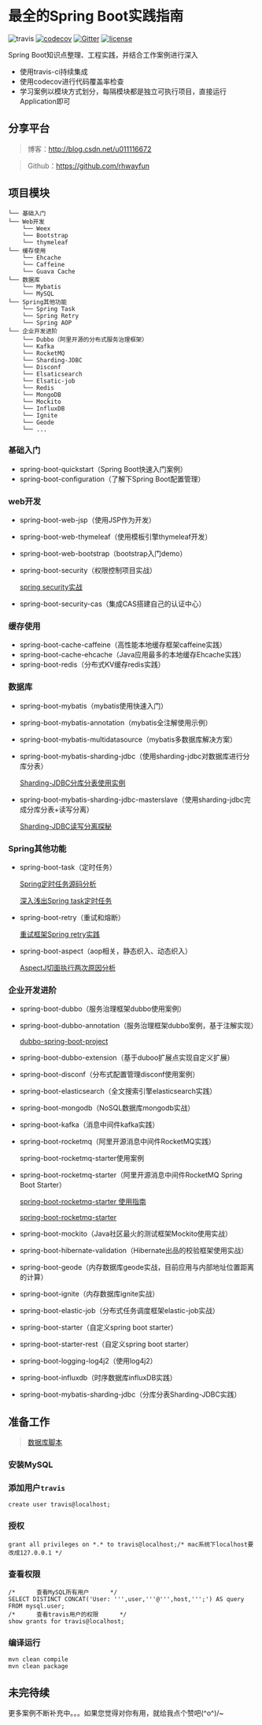 # 最全的Spring Boot实践指南
![travis](https://travis-ci.org/rhwayfun/spring-boot-learning-examples.svg?branch=develop)
[![codecov](https://codecov.io/gh/rhwayfun/spring-boot-learning-examples/branch/develop/graph/badge.svg)](https://codecov.io/gh/rhwayfun/spring-boot-learning-examples)
[![Gitter](https://img.shields.io/gitter/room/nwjs/nw.js.svg)](https://gitter.im/spring-boot-learning-examples/chat)
[![license](https://img.shields.io/badge/license-EPL%201.0-green.svg)](https://choosealicense.com/licenses/epl-1.0/)

Spring Boot知识点整理、工程实践，并结合工作案例进行深入

* 使用travis-ci持续集成
* 使用codecov进行代码覆盖率检查
* 学习案例以模块方式划分，每隔模块都是独立可执行项目，直接运行Application即可

## 分享平台

> 博客：http://blog.csdn.net/u011116672

> Github：https://github.com/rhwayfun

## 项目模块
```
└── 基础入门
└── Web开发
    └── Weex
    └── Bootstrap
    └── thymeleaf
└── 缓存使用
    └── Ehcache
    └── Caffeine
    └── Guava Cache
└── 数据库
    └── Mybatis
    └── MySQL
└── Spring其他功能
    └── Spring Task
    └── Spring Retry
    └── Spring AOP
└── 企业开发进阶
    └── Dubbo（阿里开源的分布式服务治理框架）
    └── Kafka
    └── RocketMQ
    └── Sharding-JDBC
    └── Disconf
    └── Elsaticsearch
    └── Elsatic-job
    └── Redis
    └── MongoDB
    └── Mockito
    └── InfluxDB
    └── Ignite
    └── Geode
    └── ...
```

### 基础入门

* spring-boot-quickstart（Spring Boot快速入门案例）
* spring-boot-configuration（了解下Spring Boot配置管理）

### web开发

* spring-boot-web-jsp（使用JSP作为开发）
* spring-boot-web-thymeleaf（使用模板引擎thymeleaf开发）
* spring-boot-web-bootstrap（bootstrap入门demo）
* spring-boot-security（权限控制项目实战）
    
    [spring security实战](http://blog.csdn.net/u011116672/article/details/77428049)
    
* spring-boot-security-cas（集成CAS搭建自己的认证中心）
    

### 缓存使用
* spring-boot-cache-caffeine（高性能本地缓存框架caffeine实践）
* spring-boot-cache-ehcache（Java应用最多的本地缓存Ehcache实践）
* spring-boot-redis（分布式KV缓存redis实践）

### 数据库
* spring-boot-mybatis（mybatis使用快速入门）
* spring-boot-mybatis-annotation（mybatis全注解使用示例）
* spring-boot-mybatis-multidatasource（mybatis多数据库解决方案）
* spring-boot-mybatis-sharding-jdbc（使用sharding-jdbc对数据库进行分库分表）
    
    [Sharding-JDBC分库分表使用实例](http://blog.csdn.net/u011116672/article/details/78374724)
    
* spring-boot-mybatis-sharding-jdbc-masterslave（使用sharding-jdbc完成分库分表+读写分离）
    
    [Sharding-JDBC读写分离探秘](http://blog.csdn.net/u011116672/article/details/78576117)

### Spring其他功能
* spring-boot-task（定时任务）

    [Spring定时任务源码分析](http://blog.csdn.net/u011116672/article/details/77132205)
    
    [深入浅出Spring task定时任务](http://blog.csdn.net/u011116672/article/details/52517247)
    
* spring-boot-retry（重试和熔断）

    [重试框架Spring retry实践](http://blog.csdn.net/u011116672/article/details/77823867)
    
* spring-boot-aspect（aop相关，静态织入、动态织入）
    
    [AspectJ切面执行两次原因分析](http://blog.csdn.net/u011116672/article/details/63685340)


### 企业开发进阶
* spring-boot-dubbo（服务治理框架dubbo使用案例）
* spring-boot-dubbo-annotation（服务治理框架dubbo案例，基于注解实现）

    [dubbo-spring-boot-project](https://github.com/apache/incubator-dubbo-spring-boot-project)

* spring-boot-dubbo-extension（基于duboo扩展点实现自定义扩展）
* spring-boot-disconf（分布式配置管理disconf使用案例）
* spring-boot-elasticsearch（全文搜索引擎elasticsearch实践）
* spring-boot-mongodb（NoSQL数据库mongodb实战）
* spring-boot-kafka（消息中间件kafka实践）
* spring-boot-rocketmq（阿里开源消息中间件RocketMQ实践）

    spring-boot-rocketmq-starter使用案例

* spring-boot-rocketmq-starter（阿里开源消息中间件RocketMQ Spring Boot Starter）
    
    [spring-boot-rocketmq-starter 使用指南](apache-rocketmq-starter-guide.md)
    
    [spring-boot-rocketmq-starter](https://github.com/rhwayfun/spring-boot-rocketmq-starter)
    
* spring-boot-mockito（Java社区最火的测试框架Mockito使用实战）
* spring-boot-hibernate-validation（Hibernate出品的校验框架使用实战）
* spring-boot-geode（内存数据库geode实战，目前应用与内部地址位置距离的计算）
* spring-boot-ignite（内存数据库ignite实战）
* spring-boot-elastic-job（分布式任务调度框架elastic-job实战）
* spring-boot-starter（自定义spring boot starter）
* spring-boot-starter-rest（自定义spring boot starter）
* spring-boot-logging-log4j2（使用log4j2）
* spring-boot-influxdb（时序数据库influxDB实践）
* spring-boot-mybatis-sharding-jdbc（分库分表Sharding-JDBC实践）

## 准备工作

> [数据库脚本](docs/sql/springboot/spring-boot-mybatis.sql)

### 安装MySQL

### 添加用户`travis`

 ```
 create user travis@localhost;
 ```
### 授权

```
grant all privileges on *.* to travis@localhost;/* mac系统下localhost要改成127.0.0.1 */      
```

### 查看权限

```
/*      查看MySQL所有用户      */
SELECT DISTINCT CONCAT('User: ''',user,'''@''',host,''';') AS query FROM mysql.user;
/*      查看travis用户的权限      */
show grants for travis@localhost; 
```

### 编译运行

```
mvn clean compile
mvn clean package
```


## 未完待续
更多案例不断补充中。。。如果您觉得对你有用，就给我点个赞吧\(^o^)/~


